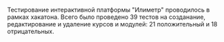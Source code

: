 Тестирование интерактивной платформы "Илиметр" проводилось в рамках хакатона. Всего было проведено 39 тестов на созданание, редактирование и удаление курсов и модулей: 21 положительный и 18 отрицательных.
